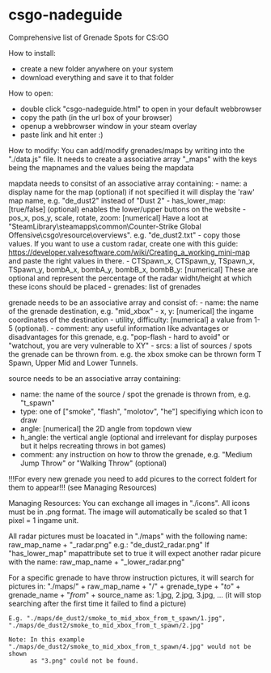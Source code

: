 # csgo-nadeguide
Comprehensive list of Grenade Spots for CS:GO

How to install:
- create a new folder anywhere on your system
- download everything and save it to that folder

How to open:
- double click "csgo-nadeguide.html" to open in your default webbrowser
- copy the path (in the url box of your browser)
- openup a webbrowser window in your steam overlay
- paste link and hit enter :)

How to modify:
  You can add/modify grenades/maps by writing into the "./data.js" file.
  It needs to create a associative array "_maps" with the keys being the mapnames and the values being the mapdata
  
  mapdata needs to consitst of an associative array containing:
    - name: a display name for the map (optional)
            if not specified it will display the 'raw' map name, e.g. "de_dust2" instead of "Dust 2"
    - has_lower_map: [true/false] (optional) enables the lower/upper buttons on the website
    - pos_x, pos_y, scale, rotate, zoom: [numerical]
        Have a loot at
        "SteamLibrary\steamapps\common\Counter-Strike Global Offensive\csgo\resource\overviews".
        e.g. "de_dust2.txt" - copy those values.
        If you want to use a custom radar, create one with this guide:
        https://developer.valvesoftware.com/wiki/Creating_a_working_mini-map
        and paste the right values in there.
    - CTSpawn_x, CTSpawn_y, TSpawn_x, TSpawn_y, bombA_x, bombA_y, bombB_x, bombB_y: [numerical]
            These are optional and represent the percentage of the radar widht/height at which these icons should be placed
    - grenades: list of grenades
  
  grenade needs to be an associative array and consist of:
    - name: the name of the grenade destination, e.g. "mid_xbox"
    - x, y: [numerical] the ingame coordinates of the destination
    - utility, difficulty:  [numerical] a value from 1-5 (optional).
    - comment:              any useful information like advantages or disadvantages for this grenade,
                            e.g. "pop-flash - hard to avoid" or "watchout, you are very vulnerable to XY"
    - srcs: a list of sources / spots the grenade can be thrown from. e.g. the xbox smoke can be thrown
            form T Spawn, Upper Mid and Lower Tunnels.
            
  source needs to be an associative array containing:
  - name:     the name of the source / spot the grenade is thrown from, e.g. "t_spawn"
  - type:     one of ["smoke", "flash", "molotov", "he"] specifiying which icon to draw
  - angle:    [numerical] the 2D angle from topdown view
  - h_angle:  the vertical angle (optional and irrelevant for display purposes but it helps recreating throws in bot games)
  - comment:  any instruction on how to throw the grenade, e.g. "Medium Jump Throw" or "Walking Throw" (optional)
  
  !!!For every new grenade you need to add picures to the correct foldert for them to appear!!! (see Managing Resources)
  
  Managing Resources:
  You can exchange all images in "./icons". All icons must be in .png format.
  The image will automatically be scaled so that 1 pixel = 1 ingame unit.
  
  All radar pictures must be loacated in "./maps" with the following name:
      raw_map_name + "_radar.png"
      e.g.: "de_dust2_radar.png"
      If "has_lower_map" mapattribute set to true it will expect another radar picure with the name:
        raw_map_name + "_lower_radar.png"
     
  For a specific grenade to have throw instruction pictures, it will search for pictures in:
    "./maps/" + raw_map_name + "/" + grenade_type + "_to_" + grenade_name + "_from_" + source_name
    as:
      1.jpg, 2.jpg, 3.jpg, ... (it will stop searching after the first time it failed to find a picture)
      
    E.g. "./maps/de_dust2/smoke_to_mid_xbox_from_t_spawn/1.jpg", "./maps/de_dust2/smoke_to_mid_xbox_from_t_spawn/2.jpg"
    
    Note: In this example "./maps/de_dust2/smoke_to_mid_xbox_from_t_spawn/4.jpg" would not be shown
          as "3.png" could not be found.
          
          
        
        
        
  
